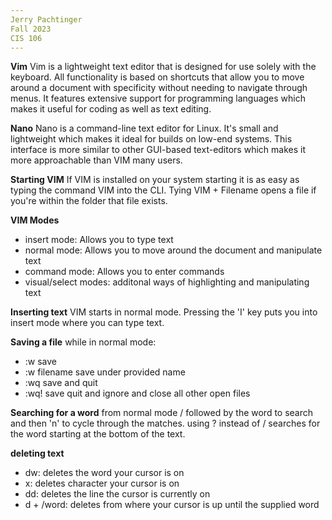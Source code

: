 ```yaml
---
Jerry Pachtinger
Fall 2023
CIS 106
---
```


**Vim**
Vim is a lightweight text editor that is designed for use solely with the keyboard. All functionality is based on shortcuts that allow you to move around a document with specificity without needing to navigate through menus. It features extensive support for programming languages which makes it useful for coding as well as text editing.

**Nano**
Nano is a command-line text editor for Linux. It's small and lightweight which makes it ideal for builds on low-end systems. This interface is more similar to other GUI-based text-editors which makes it more approachable than VIM many users. 

**Starting VIM**
If VIM is installed on your system starting it is as easy as typing the command VIM into the CLI. Tying VIM + Filename opens a file if you're within the folder that file exists. 

**VIM Modes**
- insert mode: Allows you to type text
- normal mode: Allows you to move around the document and manipulate text
- command mode: Allows you to enter commands
- visual/select modes: additonal ways of highlighting and manipulating text
  
**Inserting text**
VIM starts in normal mode. Pressing the 'I' key puts you into insert mode where you can type text.

**Saving a file**
while in normal mode:
- :w            save
- :w filename   save under provided name
- :wq           save and quit
- :wq!          save quit and ignore and close all other open  files

**Searching for a word**
from normal mode / followed by the word to search and then 'n' to cycle through the matches. using ? instead of / searches for the word starting at the bottom of the text.

**deleting text**
- dw: deletes the word your cursor is on
- x:  deletes character your cursor is on
- dd: deletes the line the cursor is currently on
- d + /word: deletes from where your cursor is up until the supplied word